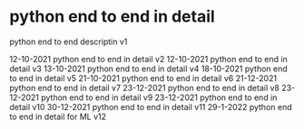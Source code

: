 # python end to end in detail
python end to end descriptin v1

12-10-2021  python end to end in detail v2
12-10-2021  python end to end in detail v3
13-10-2021  python end to end in detail v4
18-10-2021  python end to end in detail v5
21-10-2021  python end to end in detail v6
21-12-2021  python end to end in detail v7
23-12-2021  python end to end in detail v8
23-12-2021  python end to end in detail v9
23-12-2021  python end to end in detail v10
30-12-2021  python end to end in detail v11
29-1-2022  python end to end in detail for ML v12
